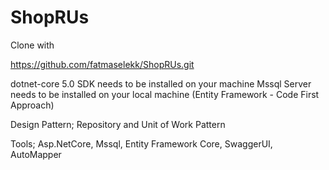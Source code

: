 # ShopRUs
Clone with

https://github.com/fatmaselekk/ShopRUs.git

dotnet-core 5.0 SDK needs to be installed on your machine
Mssql Server needs to be installed on your local machine (Entity Framework - Code First Approach)

Design Pattern;
  Repository and 
  Unit of Work Pattern
  
 Tools; Asp.NetCore, Mssql, Entity Framework Core, SwaggerUI, AutoMapper
